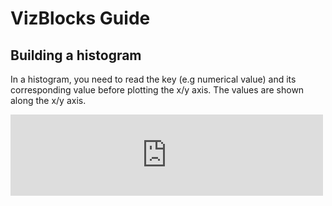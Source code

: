 # VizBlocks Guide

## Building a histogram

In a histogram, you need to read the key (e.g numerical value) and its corresponding value before plotting the x/y axis. The values are shown along the x/y axis.

<iframe src="https://vimeo.com/404047829" style="width: 500px; height: 130px; border: 0px"></iframe>

